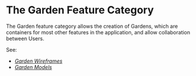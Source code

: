 # The Garden Feature Category

The Garden feature category allows the creation of Gardens, which are containers for most other features in the application, and allow collaboration between Users.

See:

- _[Garden Wireframes](wireframes.md)_
- _[Garden Models](models.md)_
